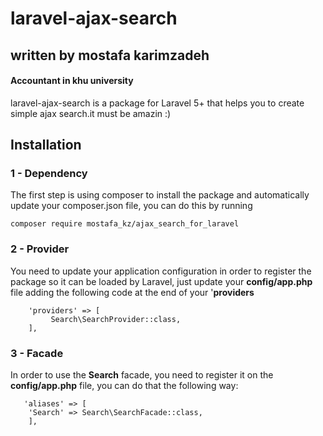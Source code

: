 # laravel-ajax-search
## written by mostafa karimzadeh
#### Accountant in khu university
laravel-ajax-search is a package for Laravel 5+ that helps you to create simple ajax search.it must be amazin :)
## Installation
### 1 - Dependency
The first step is using composer to install the package and automatically update your composer.json file, you can do this by running
```
composer require mostafa_kz/ajax_search_for_laravel
```
### 2 - Provider
You need to update your application configuration in order to register the package so it can be loaded by Laravel, just update your **config/app.php** file adding the following code at the end of your '**providers**
```
    'providers' => [
         Search\SearchProvider::class,
    ],
```
### 3 - Facade
In order to use the **Search** facade, you need to register it on the **config/app.php** file, you can do that the following way:
```
   'aliases' => [
    'Search' => Search\SearchFacade::class,
    ],
```
